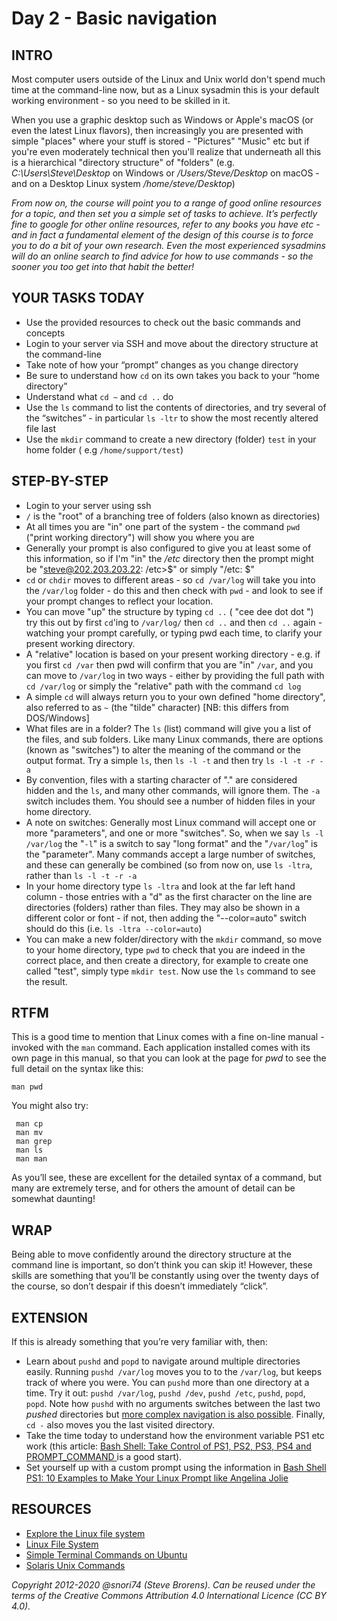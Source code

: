 # Day 2 - Basic navigation

## INTRO
Most computer users outside of the Linux and Unix world don't spend much time at the command-line now, but as a Linux sysadmin this is your default working environment - so you need to be skilled in it.

When you use a graphic desktop such as Windows or Apple's macOS (or even the latest Linux flavors), then increasingly you are presented with simple "places" where your stuff is stored - "Pictures" "Music" etc but if you're even moderately technical then you'll realize that underneath all this is a hierarchical  "directory structure" of "folders" (e.g. *C:\\Users\\Steve\\Desktop* on Windows or */Users/Steve/Desktop* on macOS - and on a Desktop Linux system */home/steve/Desktop*)

_From now on, the course will point you to a range of good online resources for a topic, and then set you a simple set of tasks to achieve. It’s perfectly fine to google for other online resources, refer to any books you have etc - and in fact a *fundamental element* of the design of this course is to force you to do a bit of your own research. Even the most experienced sysadmins will do an online search to find advice for how to use commands - so the sooner you too get into that habit the better!_

## YOUR TASKS TODAY
* Use the provided resources to check out the basic commands and concepts
* Login to your server via SSH and move about the directory structure at the command-line
* Take note of how your “prompt” changes as you change directory
* Be sure to understand how `cd` on its own takes you back to your “home directory”
* Understand what `cd ~` and `cd ..` do 
* Use the `ls` command to list the contents of directories, and try several of the “switches” - in particular `ls -ltr` to show the most recently altered file last
* Use the `mkdir` command to create a new directory (folder) `test` in your home folder ( e.g `/home/support/test`)

## STEP-BY-STEP 
* Login to your server using ssh
* `/` is the "root" of a branching tree of folders (also known as directories)
* At all times you are "in" one part of the system - the command `pwd` ("print working directory") will show you where you are
* Generally your prompt is also configured to give you at least some of this information, so if I'm "in" the _/etc_ directory then the prompt might be "steve@202.203.203.22: /etc>$" or simply "/etc: $"
* `cd` or `chdir` moves to different areas - so `cd /var/log` will take you into the `/var/log` folder - do this and then check with `pwd` - and look to see if your prompt changes to reflect your location.
* You can move "up" the structure by typing `cd ..` ( "cee dee dot dot ") try this out by first `cd`'ing to `/var/log/` then `cd ..` and then `cd ..` again - watching your prompt carefully, or typing pwd each time, to clarify your present working directory.
* A "relative" location is based on your present working directory - e.g. if you first `cd /var` then pwd will confirm that you are "in" `/var`, and you can move to `/var/log` in two ways - either by providing the full path with `cd /var/log` or simply the "relative" path with the command `cd log`
* A simple `cd` will always return you to your own defined "home directory", also referred to as `~` (the "tilde" character) [NB: this differs from DOS/Windows]
* What files are in a folder? The `ls` (list) command will give you a list of the files, and sub folders. Like many Linux commands, there are options (known as "switches") to alter the meaning of the command or the output format. Try a simple  `ls`, then  `ls -l -t`  and then try  `ls -l -t -r -a`
* By convention, files with a starting character of "." are considered hidden and the `ls`, and many other commands, will ignore them. The `-a` switch includes them. You should see a number of hidden files in your home directory.
* A note on switches: Generally most Linux command will accept one or more "parameters", and one or more "switches". So, when we say `ls -l  /var/log` the "`-l`" is a switch to say "long format" and the "`/var/log`" is the "parameter". Many commands accept a large number of switches, and these can generally be combined (so from now on, use `ls -ltra`, rather than `ls -l -t -r -a`
* In your home directory type `ls -ltra` and look at the far left hand column - those entries with a "d" as the first character on the line are directories (folders) rather than files. They may also be shown in a different color or font - if not, then adding the "--color=auto" switch should do this (i.e.  `ls -ltra --color=auto`)
* You can make a new folder/directory with the `mkdir` command, so move to your home directory, type `pwd` to check that you are indeed in the correct place, and then create a directory, for example to create one called "test", simply type `mkdir test`. Now use the `ls` command to see the result.

## RTFM
This is a good time to mention that Linux comes with a fine on-line manual - invoked with the `man` command. Each application installed comes with its own page in this manual, so that you can look at the page for _pwd_ to see the full detail on the syntax like this:

`man pwd`

You might also try:

     man cp
     man mv
     man grep
     man ls
     man man

As you’ll see, these are excellent for the detailed syntax of a command, but many are extremely terse, and for others the amount of detail can be somewhat daunting!

## WRAP
Being able to move confidently around the directory structure at the command line is important, so don’t think you can skip it! However, these skills are something that you’ll be constantly using over the twenty days of the course, so don’t despair if this doesn’t immediately “click”.

## EXTENSION
If this is already something that you’re very familiar with, then:

* Learn about `pushd` and `popd` to navigate around multiple directories easily. Running `pushd /var/log` moves you to to the `/var/log`, but keeps track of where you were. You can `pushd` more than one directory at a time. Try it out: `pushd /var/log`, `pushd /dev`, `pushd /etc`, `pushd`, `popd`, `popd`. Note how `pushd` with no arguments switches between the last two _pushed_ directories but
[more complex navigation is also possible](https://opensource.com/article/19/8/navigating-bash-shell-pushd-popd). Finally, `cd -` also moves you the last visited directory.
* Take the time today to understand how the environment variable PS1 etc work (this article: [Bash Shell: Take Control of PS1, PS2, PS3, PS4 and PROMPT_COMMAND
](http://www.thegeekstuff.com/2008/09/bash-shell-take-control-of-ps1-ps2-ps3-ps4-and-prompt_command/) is a good start). 
* Set yourself up with a custom prompt using the information in [Bash Shell PS1: 10 Examples to Make Your Linux Prompt like Angelina Jolie](http://www.thegeekstuff.com/2008/09/bash-shell-ps1-10-examples-to-make-your-linux-prompt-like-angelina-jolie/)

## RESOURCES
* [Explore the Linux file system](https://www.digitalocean.com/community/tutorials/how-to-use-cd-pwd-and-ls-to-explore-the-file-system-on-a-linux-server)
* [Linux File System](https://www.youtube.com/watch?v=2qQTXp4rBEE)
* [Simple Terminal Commands on Ubuntu](http://www.youtube.com/watch?v=CGBsurVdLGY)
* [Solaris Unix Commands](http://www.gsp.com/support/virtual/admin/unix/solaris/commands.html)

*Copyright 2012-2020 @snori74 (Steve Brorens). Can be reused under the terms of the Creative Commons Attribution 4.0 International Licence (CC BY 4.0).*
